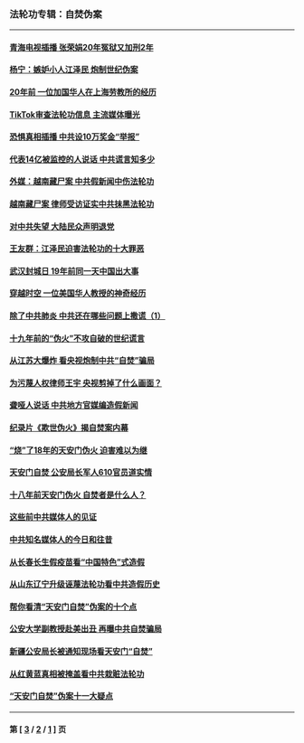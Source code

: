 ### 法轮功专辑：自焚伪案
---
#### [青海电视插播 张荣娟20年冤狱又加刑2年](../../pages/nf5562/n12738166.md?05170430) 
#### [杨宁：嫉妒小人江泽民 炮制世纪伪案](../../pages/nf5562/n12724108.md?05170430) 
#### [20年前 一位加国华人在上海劳教所的经历](../../pages/nf5562/n12707932.md?05170430) 
#### [TikTok审查法轮功信息 主流媒体曝光](../../pages/nf5562/n12362336.md?05170430) 
#### [恐惧真相插播 中共设10万奖金“举报”](../../pages/nf5562/n12306396.md?05170430) 
#### [代表14亿被监控的人说话 中共谎言知多少](../../pages/nf5562/n12297484.md?05170430) 
#### [外媒：越南藏尸案 中共假新闻中伤法轮功](../../pages/nf5562/n12264411.md?05170430) 
#### [越南藏尸案 律师受访证实中共抹黑法轮功](../../pages/nf5562/n12261878.md?05170430) 
#### [对中共失望 大陆民众声明退党](../../pages/nf5562/n12187315.md?05170430) 
#### [王友群：江泽民迫害法轮功的十大罪恶](../../pages/nf5562/n12169074.md?05170430) 
#### [武汉封城日 19年前同一天中国出大事](../../pages/nf5562/n12150901.md?05170430) 
#### [穿越时空  一位美国华人教授的神奇经历](../../pages/nf5562/n12097460.md?05170430) 
#### [除了中共肺炎 中共还在哪些问题上撒谎（1）](../../pages/nf5562/n11955770.md?05170430) 
#### [十九年前的“伪火”不攻自破的世纪谎言](../../pages/nf5562/n11813238.md?05170430) 
#### [从江苏大爆炸 看央视炮制中共“自焚”骗局](../../pages/nf5562/n11140275.md?05170430) 
#### [为污蔑人权律师王宇 央视剪掉了什么画面？](../../pages/nf5562/n11130142.md?05170430) 
#### [聋哑人说话 中共地方官媒编造假新闻](../../pages/nf5562/n11006067.md?05170430) 
#### [纪录片《欺世伪火》揭自焚案内幕](../../pages/nf5562/n11002664.md?05170430) 
#### [“烧”了18年的天安门伪火 迫害难以为继](../../pages/nf5562/n10996660.md?05170430) 
#### [天安门自焚 公安局长军人610官员道实情](../../pages/nf5562/n10997098.md?05170430) 
#### [十八年前天安门伪火 自焚者是什么人？](../../pages/nf5562/n10996556.md?05170430) 
#### [这些前中共媒体人的见证](../../pages/nf5562/n10845276.md?05170430) 
#### [中共知名媒体人的今日和往昔](../../pages/nf5562/n10843569.md?05170430) 
#### [从长春长生假疫苗看“中国特色”式造假](../../pages/nf5562/n10684053.md?05170430) 
#### [从山东辽宁升级诬蔑法轮功看中共造假历史](../../pages/nf5562/n10668272.md?05170430) 
#### [帮你看清“天安门自焚”伪案的十个点](../../pages/nf5562/n10554707.md?05170430) 
#### [公安大学副教授赴美出丑 再曝中共自焚骗局](../../pages/nf5562/n10558434.md?05170430) 
#### [新疆公安局长被通知现场看天安门“自焚”](../../pages/nf5562/n10449978.md?05170430) 
#### [从红黄蓝真相被掩盖看中共栽赃法轮功](../../pages/nf5562/n9908186.md?05170430) 
#### [“天安门自焚”伪案十一大疑点](../../pages/nf5562/n9341848.md?05170430) 

---
#### 第 [ [3](./3.md?05170430) / [2](./2.md?05170430) / [1](./1.md?05170430) ] 页
